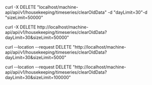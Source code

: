 curl -X DELETE "localhost/machine-api/api/v1/housekeeping/timeseries/clearOldData" -d "dayLimit=30"-d "sizeLimit=50000"

curl -X DELETE http://localhost/machine-api/api/v1/housekeeping/timeseries/clearOldData?dayLimit=30&sizeLimit=50000"

curl --location --request DELETE "http://localhost/machine-api/api/v1/housekeeping/timeseries/clearOldData?dayLimit=30&sizeLimit=5000"

curl --location --request DELETE "http://localhost/machine-api/api/v1/housekeeping/timeseries/clearOldData?dayLimit=30&sizeLimit=100000"